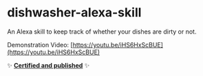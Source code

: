 # dishwasher-alexa-skill
An Alexa skill to keep track of whether your dishes are dirty or not.

Demonstration Video: [https://youtu.be/iHS6HxScBUE](https://youtu.be/iHS6HxScBUE)

:sparkles: [**Certified and published**](https://www.amazon.com/dp/B08WCBRHYC) :sparkles:

